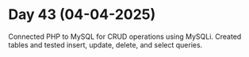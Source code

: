# Day 43 (04-04-2025)
Connected PHP to MySQL for CRUD operations using MySQLi.
Created tables and tested insert, update, delete, and select queries.
